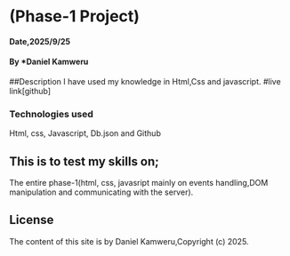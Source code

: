 
# (Phase-1 Project)
#### Date,2025/9/25
#### By *Daniel Kamweru
##Description
I have used my knowledge in Html,Css and javascript.
#live link[github]
### Technologies used
Html,
css,
Javascript,
Db.json
and Github
## This is to test my skills on;
The entire phase-1(html, css, javasript mainly on events handling,DOM manipulation and communicating with the server).
## License
The content of this site is by Daniel Kamweru,Copyright (c) 2025.


